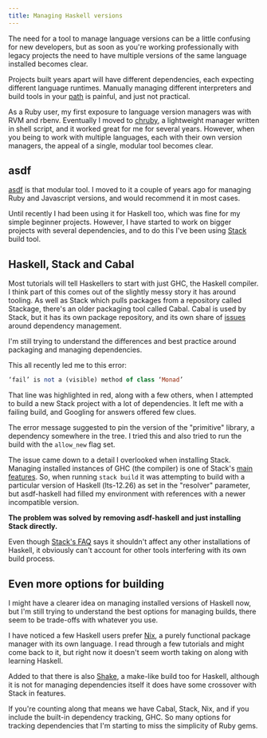 ```yaml
---
title: Managing Haskell versions
---
```


The need for a tool to manage language versions can be a little confusing for
new developers, but as soon as you're working professionally with legacy
projects the need to have multiple versions of the same language installed
becomes clear.

Projects built years apart will have different dependencies, each
expecting different language runtimes. Manually managing different interpreters
and build tools in your [path](https://en.wikipedia.org/wiki/PATH_(variable))
is painful, and just not practical.

As a Ruby user, my first exposure to language version managers was with RVM and
rbenv. Eventually I moved to [chruby](https://github.com/postmodern/chruby), a
lightweight manager written in shell script, and it worked great for me for
several years. However, when you being to work with multiple languages, each
with their own version managers, the appeal of a single, modular tool becomes
clear.

## asdf

[asdf](https://asdf-vm.com) is that modular tool. I moved to it a couple of
years ago for managing Ruby and Javascript versions, and would recommend it in
most cases.

Until recently I had been using it for Haskell too, which was fine for my simple
beginner projects. However, I have started to work on bigger projects with
several dependencies, and to do this I've been using [Stack](haskellstack.org/)
build tool.

## Haskell, Stack and Cabal

Most tutorials will tell Haskellers to start with just GHC, the Haskell
compiler. I think part of this comes out of the slightly messy story it has
around tooling. As well as Stack which pulls packages from a repository called
Stackage, there's an older packaging tool called Cabal. Cabal is used by Stack,
but it has its own package repository, and its own share of
[issues](https://en.wikipedia.org/wiki/Cabal_(software)#Criticism) around
dependency management.

I'm still trying to understand the differences and best practice around
packaging and managing dependencies.

This all recently led me to this error:

```haskell
‘fail’ is not a (visible) method of class ‘Monad’
```

That line was highlighted in red, along with a few others, when I attempted to
build a new Stack project with a lot of dependencies. It left me with a failing
build, and Googling for answers offered few clues.

The error message suggested to pin the version of the "primitive" library, a
dependency somewhere in the tree. I tried this and also tried to run the build
with the `allow_new` flag set.

The issue came down to a detail I overlooked when installing Stack. Managing
installed instances of GHC (the compiler) is one of Stack's [main
features](https://docs.haskellstack.org/en/stable/GUIDE/#stacks-functions). So,
when running `stack build` it was attempting to build with a particular version
of Haskell (lts-12.26) as set in the "resolver" parameter, but asdf-haskell had
filled my environment with references with a newer incompatible version.

**The problem was solved by removing asdf-haskell and just installing Stack
directly.**

Even though [Stack's
FAQ](https://docs.haskellstack.org/en/stable/faq/#where-is-stack-installed-and-will-it-interfere-with-ghc-etc-i-already-have-installed)
says it shouldn't affect any other installations of Haskell, it obviously can't
account for other tools interfering with its own build process.

## Even more options for building

I might have a clearer idea on managing installed versions of Haskell now, but
I'm still trying to understand the best options for managing builds, there seem
to be trade-offs with whatever you use.

I have noticed a few Haskell users prefer [Nix](https://nixos.org/nix/), a
purely functional package manager with its own language. I read through a few
tutorials and might come back to it, but right now it doesn't seem worth taking
on along with learning Haskell.

Added to that there is also [Shake](https://shakebuild.com/why), a make-like
build too for Haskell, although it is not for managing dependencies itself it
does have some crossover with Stack in features.

If you're counting along that means we have Cabal, Stack, Nix, and if you
include the built-in dependency tracking, GHC. So many options for tracking
dependencies that I'm starting to miss the simplicity of Ruby gems.
